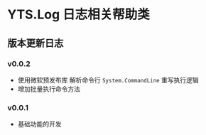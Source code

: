 ﻿# YTS.Log 日志相关帮助类

## 版本更新日志

### v0.0.2

* 使用微软预发布库 解析命令行 `System.CommandLine` 重写执行逻辑
* 增加批量执行命令方法

### v0.0.1

* 基础功能的开发